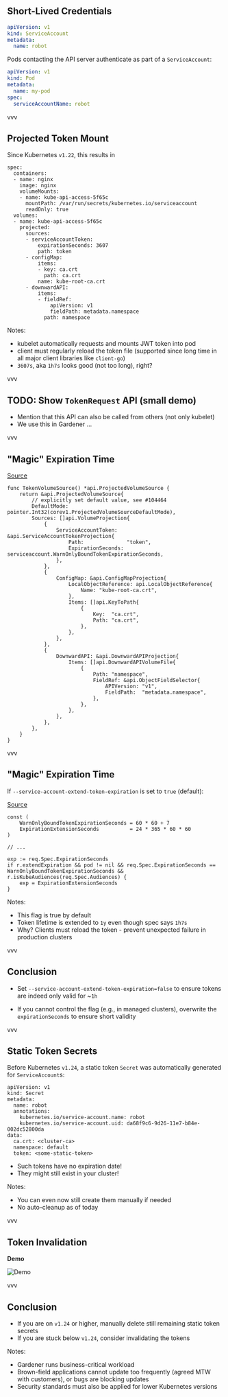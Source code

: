 ## Short-Lived Credentials

```yaml
apiVersion: v1
kind: ServiceAccount
metadata:
  name: robot
```

Pods contacting the API server authenticate as part of a `ServiceAccount`:

```yaml
apiVersion: v1
kind: Pod
metadata:
  name: my-pod
spec:
  serviceAccountName: robot
```

vvv

## Projected Token Mount

Since Kubernetes `v1.22`, this results in

```yaml[|9-26|5-8|1-26|14]
spec:
  containers:
  - name: nginx
    image: nginx
    volumeMounts:
    - name: kube-api-access-5f65c
      mountPath: /var/run/secrets/kubernetes.io/serviceaccount
      readOnly: true
  volumes:
  - name: kube-api-access-5f65c
    projected:
      sources:
      - serviceAccountToken:
          expirationSeconds: 3607
          path: token
      - configMap:
          items:
          - key: ca.crt
            path: ca.crt
          name: kube-root-ca.crt
      - downwardAPI:
          items:
          - fieldRef:
              apiVersion: v1
              fieldPath: metadata.namespace
            path: namespace
```

Notes:
- kubelet automatically requests and mounts JWT token into pod
- client must regularly reload the token file (supported since long time in all major client libraries like `client-go`)
- `3607s`, aka `1h7s` looks good (not too long), right?

vvv

## TODO: Show `TokenRequest` API (small demo)

- Mention that this API can also be called from others (not only kubelet)
- We use this in Gardener ...

vvv

## "Magic" Expiration Time

[Source](https://github.com/kubernetes/kubernetes/blob/475f9010f5faa7bdd439944a6f5f1ec206297602/plugin/pkg/admission/serviceaccount/admission.go#L421-L460)

```go[|9]
func TokenVolumeSource() *api.ProjectedVolumeSource {
	return &api.ProjectedVolumeSource{
		// explicitly set default value, see #104464
		DefaultMode: pointer.Int32(corev1.ProjectedVolumeSourceDefaultMode),
		Sources: []api.VolumeProjection{
			{
				ServiceAccountToken: &api.ServiceAccountTokenProjection{
					Path:              "token",
					ExpirationSeconds: serviceaccount.WarnOnlyBoundTokenExpirationSeconds,
				},
			},
			{
				ConfigMap: &api.ConfigMapProjection{
					LocalObjectReference: api.LocalObjectReference{
						Name: "kube-root-ca.crt",
					},
					Items: []api.KeyToPath{
						{
							Key:  "ca.crt",
							Path: "ca.crt",
						},
					},
				},
			},
			{
				DownwardAPI: &api.DownwardAPIProjection{
					Items: []api.DownwardAPIVolumeFile{
						{
							Path: "namespace",
							FieldRef: &api.ObjectFieldSelector{
								APIVersion: "v1",
								FieldPath:  "metadata.namespace",
							},
						},
					},
				},
			},
		},
	}
}
```

vvv

## "Magic" Expiration Time

If `--service-account-extend-token-expiration` is set to `true` (default):


[Source](https://github.com/kubernetes/kubernetes/blob/475f9010f5faa7bdd439944a6f5f1ec206297602/pkg/registry/core/serviceaccount/storage/token.go#L177-L180)

```go[|9]
const (
	WarnOnlyBoundTokenExpirationSeconds = 60 * 60 + 7
	ExpirationExtensionSeconds          = 24 * 365 * 60 * 60
)

// ...

exp := req.Spec.ExpirationSeconds
if r.extendExpiration && pod != nil && req.Spec.ExpirationSeconds == WarnOnlyBoundTokenExpirationSeconds && r.isKubeAudiences(req.Spec.Audiences) {
	exp = ExpirationExtensionSeconds
}
```

Notes:
- This flag is true by default
- Token lifetime is extended to `1y` even though spec says `1h7s`
- Why? Clients must reload the token - prevent unexpected failure in production clusters

vvv

## Conclusion

- Set `--service-account-extend-token-expiration=false` to ensure tokens are indeed only valid for ~`1h`

- If you cannot control the flag (e.g., in managed clusters), overwrite the `expirationSeconds` to ensure short validity

vvv

## Static Token Secrets

Before Kubernetes `v1.24`, a static token `Secret` was automatically generated for `ServiceAccount`s:

```yaml[|11]
apiVersion: v1
kind: Secret
metadata:
  name: robot
  annotations:
    kubernetes.io/service-account.name: robot
    kubernetes.io/service-account.uid: da68f9c6-9d26-11e7-b84e-002dc52800da
data:
  ca.crt: <cluster-ca>
  namespace: default
  token: <some-static-token>
```

- Such tokens have no expiration date!
- They might still exist in your cluster!

Notes:
- You can even now still create them manually if needed
- No auto-cleanup as of today

vvv

## Token Invalidation

<b>Demo</b>

![Demo](../assets/demo-time.gif)

vvv

## Conclusion

- If you are on `v1.24` or higher, manually delete still remaining static token secrets
- If you are stuck below `v1.24`, consider invalidating the tokens

Notes:
- Gardener runs business-critical workload
- Brown-field applications cannot update too frequently (agreed MTW with customers), or bugs are blocking updates
- Security standards must also be applied for lower Kubernetes versions
